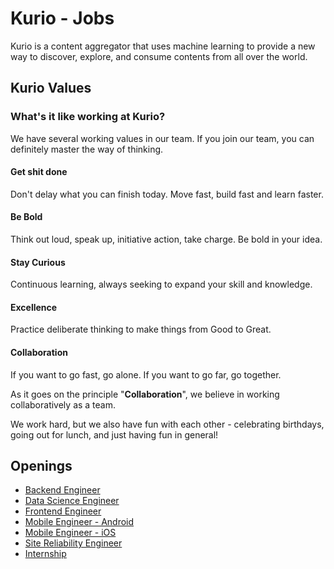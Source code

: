 # Kurio - Jobs

Kurio is a content aggregator that uses machine learning to provide a new way to discover, explore, and consume contents from all over the world.

## Kurio Values

### What's it like working at Kurio?

We have several working values in our team. If you join our team, you can definitely master the way of thinking. 

#### Get shit done

Don't delay what you can finish today. Move fast, build fast and learn faster.

#### Be Bold

Think out loud, speak up, initiative action, take charge. Be bold in your idea.

#### Stay Curious

Continuous learning, always seeking to expand your skill and knowledge.

#### Excellence

Practice deliberate thinking to make things from Good to Great.

#### Collaboration

If you want to go fast, go alone. If you want to go far, go together.

As it goes on the principle "**Collaboration**", we believe in working collaboratively as a team.

We work hard, but we also have fun with each other - celebrating birthdays, going out for lunch, and just having fun in general!

## Openings

- [Backend Engineer](Backend-Engineer.md)
- [Data Science Engineer](Data-Science-Engineer.md)
- [Frontend Engineer](Frontend-Engineer.md)
- [Mobile Engineer - Android](Mobile-Engineer-Android.md)
- [Mobile Engineer - iOS](Mobile-Engineer-iOS.md)
- [Site Reliability Engineer](Site-Reliability-Engineer.md)
- [Internship](internship/README.md)
